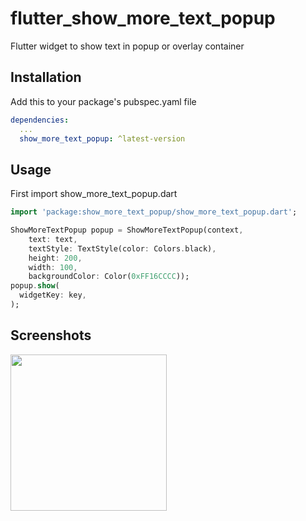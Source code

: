 # flutter_show_more_text_popup

Flutter widget to show text in popup or overlay container

## Installation

Add this to your package's pubspec.yaml file

```yaml
dependencies:
  ...
  show_more_text_popup: ^latest-version
```

## Usage
First import show_more_text_popup.dart

```dart
import 'package:show_more_text_popup/show_more_text_popup.dart';
```


```dart
ShowMoreTextPopup popup = ShowMoreTextPopup(context,
    text: text,
    textStyle: TextStyle(color: Colors.black),
    height: 200,
    width: 100,
    backgroundColor: Color(0xFF16CCCC));
popup.show(
  widgetKey: key,
);
```

## Screenshots
<img src="https://github.com/snj07/flutter_show_more_text_popup/blob/master/screenshots/show_more_text_popup_demo.gif" width="250" />
